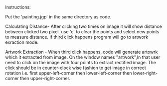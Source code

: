Instructions:

Put the 'painting.jgp' in the same directory as code.

Calculating Distance-
		After clicking two times on image it will show distance between clicked two pixel. use 'c' to clear the points and select 										new points to measure distance. If third click happens program will go to artwork exraction mode.
		
Artwork Extraction - 
		When third click happens, code will generate artowrk which it extracted from image. On the window names "artwork",In that user need to click on the image with four points to extract rectified image. The click should be in counter-clock wise fashion to get image in correct rotation i.e. first upper-left-corner then lower-left-corner then lower-right-corner then upper-right-corner.
